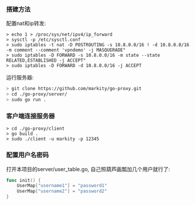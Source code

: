 ### 搭建方法

配置nat和ip转发:

```
> echo 1 > /proc/sys/net/ipv4/ip_forward
> sysctl -p /etc/sysctl.conf
> sudo iptables -t nat -D POSTROUTING -s 10.8.0.0/16 ! -d 10.8.0.0/16 -m comment --comment 'vpndemo' -j MASQUERADE"
> sudo iptables -D FORWARD -s 10.8.0.0/16 -m state --state RELATED,ESTABLISHED -j ACCEPT"
> sudo iptables -D FORWARD -d 10.8.0.0/16 -j ACCEPT
```

运行服务器:

```sh
> git clone https://github.com/markity/go-proxy.git
> cd ./go-proxy/server/
> sudo go run .
```

### 客户端连接服务器

```
> cd ./go-proxy/client
> go build .
> sudo ./client -u markity -p 12345
```

### 配置用户名密码

打开本项目的server/user_table.go, 自己照葫芦画瓢加几个用户就行了:

```go
func init() {
	UserMap["username1"] = "password1"
	UserMap["username2"] = "password2"
}
```